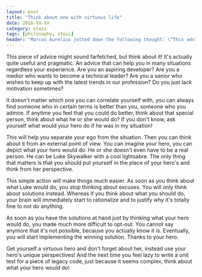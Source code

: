```yaml
---
layout: post
title: "Think about one with virtuous life"
date: 2018-XX-XX
category: stoic
tags: [philosophy, stoic]
header: "Marcus Aurelius jotted down the following thought: \“This advice from Epicurean writings: To think continually of one of the men of old who lived a virtuous life.\”"
---
```

This piece of advice might sound farfetched, but think about it! It's actually quite useful and pragmatic. An advice that can help you in many situations regardless your experience. Are you an aspiring developer? Are you a medior who wants to become a technical leader? Are you a senior who wishes to keep up with the latest trends in our profession? Do you just lack motivation sometimes?

It doesn't matter which one you can correlate yourself with, you can always find someone who in certain terms is better than you, someone who you admire. If anytime you feel that you could do better, think about that special person, think about what he or she would do? If you don't know, ask yourself what would your hero do if he was in my situation!

This will help you separate your ego from the situation. Then you can think about it from an external point of view. You can imagine your hero, you can depict what your hero would do. He or she doesn't even have to be a real person. He can be Luke Skywalker with a cool lightsabre. The only thing that matters is that you should put yourself in the place of your hero's and think from her perspective. 

This simple action will make things much easier. As soon as you think about what Luke would do, you stop thinking about excuses. You will only think about solutions instead. Whereas if you think about what you should do, your brain will immediately start to rationalize and to justify why it's totally fine to not do anything.

As soon as you have the solutions at hand just by thinking what your hero would do, you made much more difficult to opt-out. You cannot say anymore that it's not possible, because you actually know it is. Eventually, you will start implementing the winning solution. Thanks to your hero.

Get yourself a virtuous hero and don't forget about her, instead use your hero's unique perspectives! And the next time you feel lazy to write a unit test for a piece of legacy code, just because it seems complex, think about what your hero would do!
